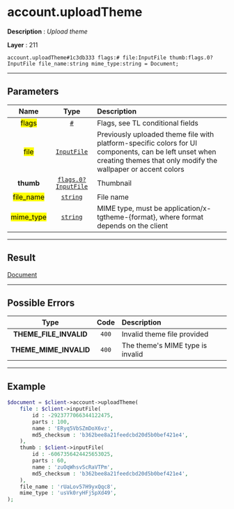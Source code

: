 # account.uploadTheme

**Description** : *Upload theme*

**Layer** : 211

```tl
account.uploadTheme#1c3db333 flags:# file:InputFile thumb:flags.0?InputFile file_name:string mime_type:string = Document;
```

---

## Parameters

| Name | Type | Description |
| :---: | :---: | :--- |
| <mark>flags</mark> | [`#`](type/#) | Flags, see TL conditional fields |
| <mark>file</mark> | [`InputFile`](type/InputFile) | Previously uploaded theme file with platform-specific colors for UI components, can be left unset when creating themes that only modify the wallpaper or accent colors |
| **thumb** | [`flags.0?InputFile`](type/InputFile) | Thumbnail |
| <mark>file_name</mark> | [`string`](type/string) | File name |
| <mark>mime_type</mark> | [`string`](type/string) | MIME type, must be application/x-tgtheme-{format}, where format depends on the client |

---

## Result

[Document](type/Document)

---

## Possible Errors

| Type | Code | Description |
| :---: | :---: | :--- |
| **THEME_FILE_INVALID** | `400` | Invalid theme file provided |
| **THEME_MIME_INVALID** | `400` | The theme's MIME type is invalid |

---

## Example

```php
$document = $client->account->uploadTheme(
	file : $client->inputFile(
		id : -2923777066344122475,
		parts : 100,
		name : 'ERyq5VbSZmDoX6vz',
		md5_checksum : 'b362bee8a21feedcbd20d5b0bef421e4',
	),
	thumb : $client->inputFile(
		id : -6067356424425653025,
		parts : 60,
		name : 'zuOqWhsvScRaVTPm',
		md5_checksum : 'b362bee8a21feedcbd20d5b0bef421e4',
	),
	file_name : 'rUaLov57H9yxQqc8',
	mime_type : 'usVk0ryHFjSpXd49',
);
```